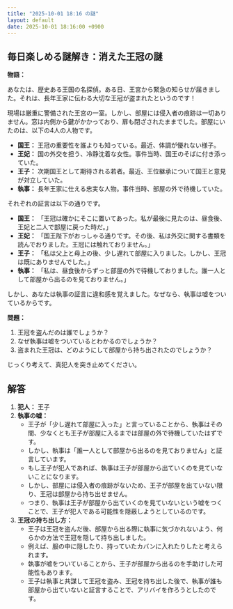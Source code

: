 ```yaml
---
title: "2025-10-01 18:16 の謎"
layout: default
date: 2025-10-01 18:16:00 +0900
---
```

## 毎日楽しめる謎解き：消えた王冠の謎

**物語：**

あなたは、歴史ある王国の名探偵。ある日、王宮から緊急の知らせが届きました。それは、長年王家に伝わる大切な王冠が盗まれたというのです！

現場は厳重に警備された王宮の一室。しかし、部屋には侵入者の痕跡は一切ありません。窓は内側から鍵がかかっており、扉も閉ざされたままでした。部屋にいたのは、以下の4人の人物です。

*   **国王：** 王冠の重要性を誰よりも知っている。最近、体調が優れない様子。
*   **王妃：** 国の外交を担う、冷静沈着な女性。事件当時、国王のそばに付き添っていた。
*   **王子：** 次期国王として期待される若者。最近、王位継承について国王と意見が対立していた。
*   **執事：** 長年王家に仕える忠実な人物。事件当時、部屋の外で待機していた。

それぞれの証言は以下の通りです。

*   **国王：** 「王冠は確かにそこに置いてあった。私が最後に見たのは、昼食後、王妃と二人で部屋に戻った時だ。」
*   **王妃：** 「国王陛下がおっしゃる通りです。その後、私は外交に関する書類を読んでおりました。王冠には触れておりません。」
*   **王子：** 「私は父上と母上の後、少し遅れて部屋に入りました。しかし、王冠は既にありませんでした。」
*   **執事：** 「私は、昼食後からずっと部屋の外で待機しておりました。誰一人として部屋から出るのを見ておりません。」

しかし、あなたは執事の証言に違和感を覚えました。なぜなら、執事は嘘をついているからです。

**問題：**

1.  王冠を盗んだのは誰でしょうか？
2.  なぜ執事は嘘をついているとわかるのでしょうか？
3.  盗まれた王冠は、どのようにして部屋から持ち出されたのでしょうか？

じっくり考えて、真犯人を突き止めてください。

## 解答

1.  **犯人：** 王子
2.  **執事の嘘：**
    *   王子が「少し遅れて部屋に入った」と言っていることから、執事はその間、少なくとも王子が部屋に入るまでは部屋の外で待機していたはずです。
    *   しかし、執事は「誰一人として部屋から出るのを見ておりません」と証言しています。
    *   もし王子が犯人であれば、執事は王子が部屋から出ていくのを見ていないことになります。
    *   しかし、部屋には侵入者の痕跡がないため、王子が部屋を出ていない限り、王冠は部屋から持ち出せません。
    *   つまり、執事は王子が部屋から出ていくのを見ていないという嘘をつくことで、王子が犯人である可能性を隠蔽しようとしているのです。
3.  **王冠の持ち出し方：**
    *   王子は王冠を盗んだ後、部屋から出る際に執事に気づかれないよう、何らかの方法で王冠を隠して持ち出しました。
    *   例えば、服の中に隠したり、持っていたカバンに入れたりしたと考えられます。
    *   執事が嘘をついていることから、王子が部屋から出るのを手助けした可能性もあります。
    *   王子は執事と共謀して王冠を盗み、王冠を持ち出した後で、執事が誰も部屋から出ていないと証言することで、アリバイを作ろうとしたのです。
